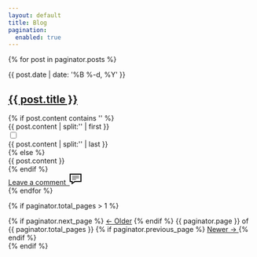 ```yaml
---
layout: default
title: Blog
pagination:
  enabled: true
---
```

{% for post in paginator.posts %}
<article class="blog-post">
    <div class="blog-post__header">
      <div class="blog-post__time">{{ post.date  | date: '%B %-d, %Y' }}</div>        
      <a href="{{ post.url }}">
        <h1 class="blog-post__title">{{ post.title }}</h1>
      </a>
    </div> 
    {% if post.content contains '<!--more-->' %}
    <div class="content-body">
        {{ post.content | split:'<!--more-->' | first }}
    </div>
    <input type="checkbox" class="read-more-state" id="{{ post.url }}"/>
    <div class="read-more content-body blog-post-sig">
      {{ post.content | split:'<!--more-->' | last }}
    </div>
    <label for="{{ post.url }}" class="read-more-trigger"></label>   
   {% else %}
    <div class="content-body">
      {{ post.content }}
    </div>
   {% endif %}
  <div class="comments-link"><a href="{{ post.url }}#comment-section">Leave a comment &nbsp;<svg class="comments-link__svg" xmlns="http://www.w3.org/2000/svg" width="24" height="24" viewBox="0 0 24 24"><path d="M22 3v13h-11.643l-4.357 3.105v-3.105h-4v-13h20zm2-2h-24v16.981h4v5.019l7-5.019h13v-16.981zm-5 6h-14v-1h14v1zm0 2h-14v1h14v-1zm-6 3h-8v1h8v-1z"/></svg></a></div>
</article>
{% endfor %}  

<!-- Pagination links -->
{% if paginator.total_pages > 1 %}
<div class="pagination">
  {% if paginator.next_page %}
    <a class="left" href="{{ paginator.next_page_path }}">&larr; Older</a>    
  {% endif %}  
  <span class="center">
    {{ paginator.page }} of {{ paginator.total_pages }}
  </span>
  {% if paginator.previous_page %}
  <a class="right" href="{{ paginator.previous_page_path }}">
    Newer &rarr;
  </a>
{% endif %}
</div>
{% endif %}